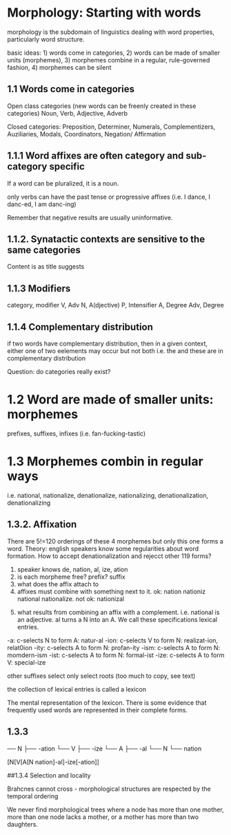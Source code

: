 # Morphology: Starting with words

morphology is the subdomain of linguistics dealing with word properties, particularly word structure.

basic ideas: 1) words come in categories, 2) words can be made of smaller units (morphemes), 3) morphemes combine in a regular, rule-governed fashion, 4) morphemes can be silent

## 1.1 Words come in categories

Open class categories (new words can be freenly created in these categories)
Noun, Verb, Adjective, Adverb

Closed categories: Preposition, Determiner, Numerals, Complementizers, Auziliaries, Modals, Coordinators, Negation/ Affirmation

## 1.1.1 Word affixes are often category and sub-category specific
If a word can be pluralized, it is a noun.

only verbs can have the past tense or progressive affixes (i.e. I dance, I danc-ed, I am danc-ing)

Remember that negative results are usually uninformative.


## 1.1.2. Synatactic contexts are sensitive to the same categories

Content is as title suggests

## 1.1.3 Modifiers

category, modifier
V, Adv
N, A(djective)
P, Intensifier
A, Degree
Adv, Degree

## 1.1.4 Complementary distribution
if two words have complementary distribution, then in a given context, either one of two eelements may occur but not both
i.e. the and these are in complementary distribution

Question: do categories really exist?

# 1.2 Word are made of smaller units: morphemes

prefixes, suffixes, infixes (i.e. fan-fucking-tastic)

# 1.3 Morphemes combin in regular ways
i.e. national, nationalize, denationalize, nationalizing, denationalization, denationalizing

## 1.3.2. Affixation
There are 5!=120 orderings of these 4 morphemes but only this one forms a word. Theory: english speakers know some regularities about word formation.
How to accept denationalization and rejecct other 119 forms?
1) speaker knows de, nation, al, ize, ation
2) is each morpheme free? prefix? suffix
3) what does the affix attach to
4) affixes must combine with something next to it. ok: nation nationiz national nationalize. not ok: nationizal
5. what results from combining an affix with a complement. i.e. national is an adjective. al turns a N into an A.
We call these specifications lexical entries.

-a: c-selects N to form A: natur-al
-ion: c-selects V to form N: realizat-ion, relat0ion
-ity: c-selects A to form N: profan-ity
-ism: c-selects A to form N: momdern-ism
-ist: c-selects A to form N: formal-ist
-ize: c-selects A to form V: special-ize

other suffixes select only select roots (too much to copy, see text)

the collection of lexical entries is called a lexicon

The mental representation of the lexicon. There is some evidence that frequently used words are represented in their complete forms.

## 1.3.3 

── N
   ├── -ation
   └── V
       ├── -ize
       └── A
           ├── -al
           └── N
               └── nation

[N[V[A[N nation]-al]-ize[-ation]]

##1.3.4 Selection and locality

Brahcnes cannot cross - morphological structures are respected by the temporal ordering

We never find morphological trees where a node has more than one mother, more than one node lacks a mother, or a mother has more than two daughters.

